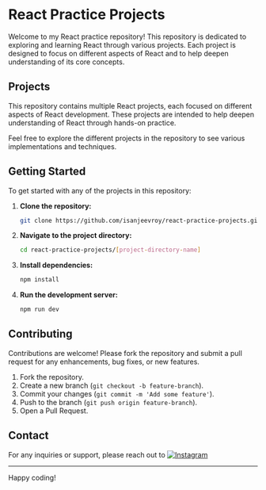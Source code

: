 # React Practice Projects

Welcome to my React practice repository! This repository is dedicated to exploring and learning React through various projects. Each project is designed to focus on different aspects of React and to help deepen understanding of its core concepts.

## Projects

This repository contains multiple React projects, each focused on different aspects of React development. These projects are intended to help deepen understanding of React through hands-on practice. 

Feel free to explore the different projects in the repository to see various implementations and techniques.


## Getting Started

To get started with any of the projects in this repository:

1. **Clone the repository:**
   ```bash
   git clone https://github.com/isanjeevroy/react-practice-projects.git
   ```
2. **Navigate to the project directory:**
   ```bash
   cd react-practice-projects/[project-directory-name]
   ```
3. **Install dependencies:**
   ```bash
   npm install
   ```
4. **Run the development server:**
   ```bash
   npm run dev
   ```
## Contributing

Contributions are welcome! Please fork the repository and submit a pull request for any enhancements, bug fixes, or new features.
1. Fork the repository.
2. Create a new branch (`git checkout -b feature-branch`).
3. Commit your changes (`git commit -m 'Add some feature'`).
4. Push to the branch (`git push origin feature-branch`).
5. Open a Pull Request.

## Contact

For any inquiries or support, please reach out to [![Instagram](https://img.shields.io/badge/Instagram-%40isanjeevroy-E4405F?style=for-the-badge&logo=instagram&logoColor=white)](https://www.instagram.com/isanjeevroy/)


---

Happy coding!
